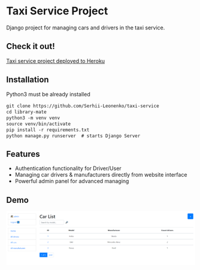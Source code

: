 # Taxi Service Project

Django project for managing cars and drivers in the taxi service.

## Check it out!

[Taxi service project deployed to Heroku](###)

## Installation

Python3 must be already installed

```shell
git clone https://github.com/Serhii-Leonenko/taxi-service
cd library-mate
python3 -m venv venv
source venv/bin/activate
pip install -r requirements.txt
python manage.py runserver  # starts Django Server
```

## Features

* Authentication functionality for Driver/User
* Managing car drivers & manufacturers directly from website interface
* Powerful admin panel for advanced managing

## Demo

![Website Interface](demo.png)